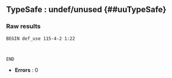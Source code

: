 ## TypeSafe : undef/unused {##uuTypeSafe}
### Raw results


~~~
BEGIN def_use 115-4-2 1:22



END
~~~

* **Errors** : 0

